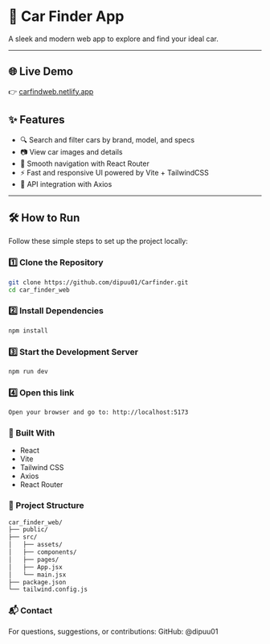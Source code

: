 # 🚗 Car Finder App

A sleek and modern web app to explore and find your ideal car.

---
## 🌐 Live Demo

👉 [carfindweb.netlify.app](https://carfindweb.netlify.app/)

## ✨ Features

- 🔍 Search and filter cars by brand, model, and specs  
- 📷 View car images and details  
- 🧭 Smooth navigation with React Router  
- ⚡ Fast and responsive UI powered by Vite + TailwindCSS  
- 🔄 API integration with Axios

---

## 🛠️ How to Run

Follow these simple steps to set up the project locally:

### 1️⃣ Clone the Repository
```bash
git clone https://github.com/dipuu01/Carfinder.git
cd car_finder_web
```

### 2️⃣ Install Dependencies
```bash
npm install
```

### 3️⃣ Start the Development Server
```bash
npm run dev
```
### 4️⃣ Open this link
```bash 
Open your browser and go to: http://localhost:5173
```
### 🧰 Built With
- React
- Vite
- Tailwind CSS
- Axios
- React Router

### 📂 Project Structure
```bash
car_finder_web/
├── public/
├── src/
│   ├── assets/
│   ├── components/
│   ├── pages/
│   ├── App.jsx
│   └── main.jsx
├── package.json
└── tailwind.config.js
```

### 📬 Contact
For questions, suggestions, or contributions:
GitHub: @dipuu01
